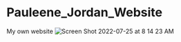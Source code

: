 # Pauleene_Jordan_Website
My own website
![Screen Shot 2022-07-25 at 8 14 23 AM](https://user-images.githubusercontent.com/39217212/180775322-ab41b2e2-281c-4947-94df-ca59575e209a.png)
